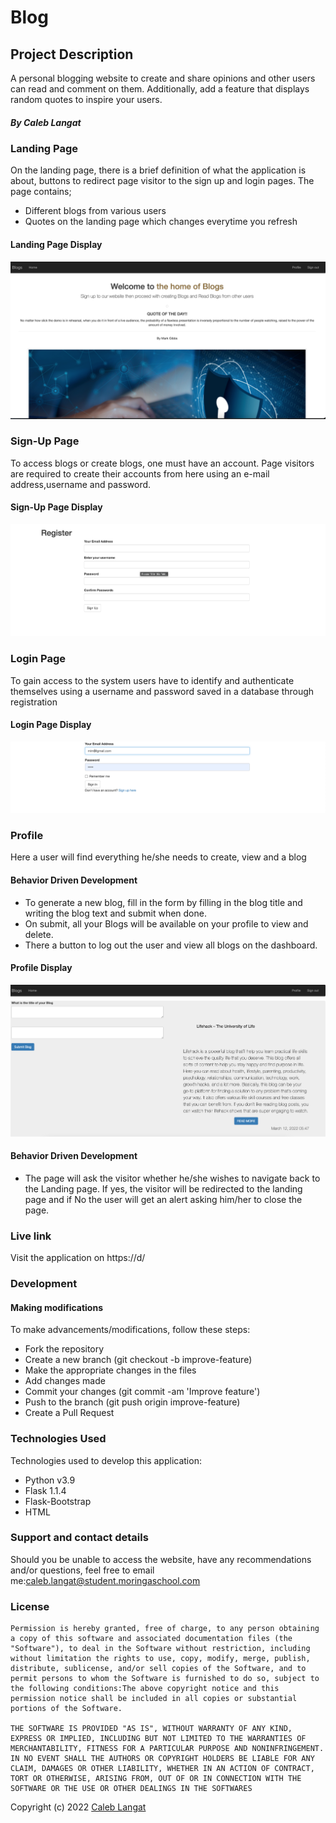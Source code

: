 
# Blog
## Project Description
A personal blogging website to create and share opinions and other users can read and comment on them. Additionally, add a feature that displays random quotes to inspire your users. 
##### By Caleb Langat
### Landing Page
On the landing page, there is a brief definition of what the application is about, buttons to redirect page visitor to the sign up and login pages. The page contains;
- Different blogs from various users
- Quotes on the landing page which changes everytime you refresh

#### Landing Page Display
![landing](app/static/image/landing.png)

### Sign-Up Page
To access blogs or create blogs, one must have an account. Page visitors are required to create their accounts from here using an e-mail address,username and password.
#### Sign-Up Page Display

![sign-up](app/static/image/Register.png)

### Login Page
To gain access to the system users have to identify and authenticate themselves using a username and password saved in a database through registration
#### Login Page Display
![Login](app/static/image/Login.png)
### Profile
Here a user will find everything he/she needs to create, view and a blog
#### Behavior Driven Development
- To generate a new blog, fill in the form by filling in the blog title and writing the blog text and submit when done.
- On submit, all your Blogs will be available on your profile to view and delete.
- There a button to log out the user and view all blogs on the dashboard.
#### Profile Display
![dashboard](app/static/image/Profile.png)

#### Behavior Driven Development
* The page will ask the visitor whether he/she wishes to navigate back to the Landing page. If yes, the visitor will be redirected to the landing page and if No the user will get an alert asking him/her to close the page.


### Live link
Visit the application on https://d/

### Development
#### Making modifications
To make advancements/modifications, follow these steps:
- Fork the repository
- Create a new branch (git checkout -b improve-feature)
- Make the appropriate changes in the files
- Add changes made
- Commit your changes (git commit -am 'Improve feature')
- Push to the branch (git push origin improve-feature)
- Create a Pull Request
### Technologies Used
Technologies used to develop this application:
- Python v3.9
- Flask 1.1.4
- Flask-Bootstrap
- HTML
### Support and contact details
Should you be unable to access the website, have any recommendations and/or questions, feel free to email me:[caleb.langat@student.moringaschool.com](mailto:caleb.langat@student.moringaschool.com)
### License
    ​Permission is hereby granted, free of charge, to any person obtaining a copy of this software and associated documentation files (the "Software"), to deal in the Software without restriction, including without limitation the rights to use, copy, modify, merge, publish, distribute, sublicense, and/or sell copies of the Software, and to permit persons to whom the Software is furnished to do so, subject to the following conditions:​The above copyright notice and this permission notice shall be included in all copies or substantial portions of the Software.

    ​THE SOFTWARE IS PROVIDED "AS IS", WITHOUT WARRANTY OF ANY KIND, EXPRESS OR IMPLIED, INCLUDING BUT NOT LIMITED TO THE WARRANTIES OF MERCHANTABILITY, FITNESS FOR A PARTICULAR PURPOSE AND NONINFRINGEMENT. IN NO EVENT SHALL THE AUTHORS OR COPYRIGHT HOLDERS BE LIABLE FOR ANY CLAIM, DAMAGES OR OTHER LIABILITY, WHETHER IN AN ACTION OF CONTRACT, TORT OR OTHERWISE, ARISING FROM, OUT OF OR IN CONNECTION WITH THE SOFTWARE OR THE USE OR OTHER DEALINGS IN THE SOFTWARES

Copyright (c) 2022 [Caleb Langat](https://github.com/mzazi25)  
